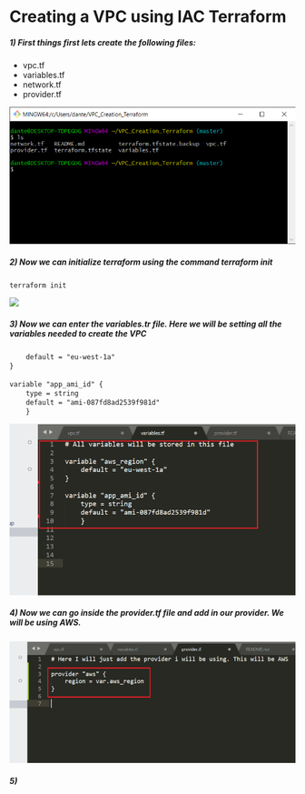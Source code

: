 # Creating a VPC using IAC Terraform

##### 1) First things first lets create the following files:
- vpc.tf
- variables.tf
- network.tf
- provider.tf

![](images/1.png)

##### 2) Now we can initialize terraform using the command terraform init
``` terraform init ```

![](images/2.png)

##### 3) Now we can enter the variables.tr file. Here we will be setting all the variables needed to create the VPC
``` variable "aws_region" {  
    default = "eu-west-1a"
}

variable "app_ami_id" {
    type = string
    default = "ami-087fd8ad2539f981d"
    }

```
![](images/3.png)

##### 4) Now we can go inside the provider.tf file and add in our provider. We will be using AWS.

![](images/4.png)

##### 5) 